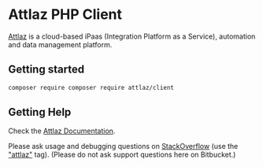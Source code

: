 # Attlaz PHP Client #

[Attlaz](https://attlaz.com) is a cloud-based iPaas (Integration Platform as a Service), automation and data management platform.

## Getting started ## 
```sh
composer require composer require attlaz/client
```

## Getting Help ##

Check the [Attlaz Documentation](https://attlaz.com/docs).

Please ask usage and debugging questions on [StackOverflow](http://stackoverflow.com/questions/tagged/attlaz) (use the ["attlaz"](http://stackoverflow.com/questions/ask?tags=attlaz) tag).
(Please do not ask support questions here on Bitbucket.)

